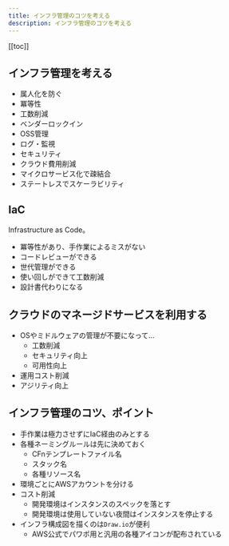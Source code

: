 ```yaml
---
title: インフラ管理のコツを考える
description: インフラ管理のコツを考える
---
```


[[toc]]

## インフラ管理を考える
* 属人化を防ぐ
* 冪等性
* 工数削減
* ベンダーロックイン
* OSS管理
* ログ・監視
* セキュリティ
* クラウド費用削減
* マイクロサービス化で疎結合
* ステートレスでスケーラビリティ


## IaC
Infrastructure as Code。

* 冪等性があり、手作業によるミスがない
* コードレビューができる
* 世代管理ができる
* 使い回しができて工数削減
* 設計書代わりになる


## クラウドのマネージドサービスを利用する
* OSやミドルウェアの管理が不要になって…
    * 工数削減
    * セキュリティ向上
    * 可用性向上
* 運用コスト削減
* アジリティ向上


## インフラ管理のコツ、ポイント
* 手作業は極力させずにIaC経由のみとする
* 各種ネーミングルールは先に決めておく
    * CFnテンプレートファイル名
    * スタック名
    * 各種リソース名
* 環境ごとにAWSアカウントを分ける
* コスト削減
    * 開発環境はインスタンスのスペックを落とす
    * 開発環境は使用していない夜間はインスタンスを停止する
* インフラ構成図を描くのは`Draw.io`が便利
    * AWS公式でパワポ用と汎用の各種アイコンが配布されている